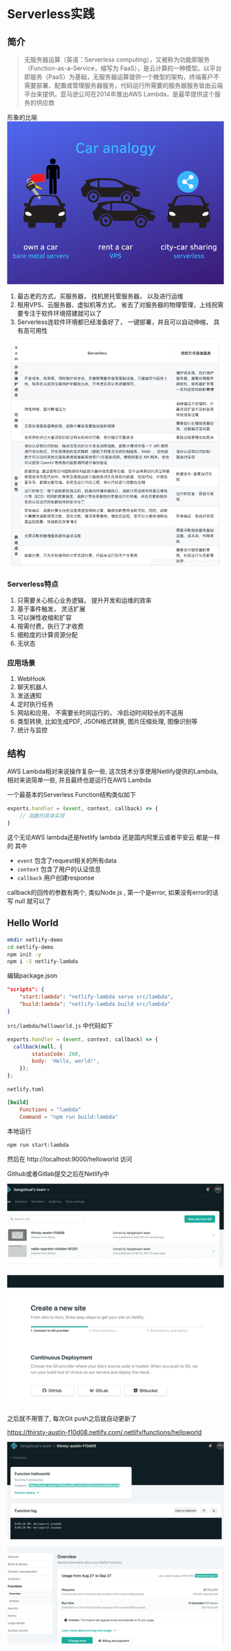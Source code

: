 # Serverless实践

## 简介
> 无服务器运算（英语：Serverless computing），又被称为功能即服务（Function-as-a-Service，缩写为 FaaS），是云计算的一种模型。以平台即服务（PaaS）为基础，无服务器运算提供一个微型的架构，终端客户不需要部署、配置或管理服务器服务，代码运行所需要的服务器服务皆由云端平台来提供。亚马逊公司在2014年推出AWS Lambda，是最早提供这个服务的供应商

形象的比喻
![car](./assets/car.png)

1. 最古老的方式，买服务器， 找机房托管服务器， 以及进行运维
2. 租用VPS、云服务器、虚拟机等方式， 省去了对服务器的物理管理，上线祝需要专注于软件环境搭建就可以了
3. Serverless连软件环境都已经准备好了， 一键部署，并且可以自动伸缩， 具有高可用性

![compare](./assets/compare.jpg)

### Serverless特点

1. 只需要关心核心业务逻辑， 提升开发和运维的效率
2. 基于事件触发， 灵活扩展
3. 可以弹性收缩和扩容
4. 按需付费，执行了才收费
5. 细粒度的计算资源分配
6. 无状态

### 应用场景

1. WebHook
2. 聊天机器人
3. 发送通知
4. 定时执行任务
5. 网站和应用， 不需要长时间运行的， 冷启动时间较长的不适用
6. 类型转换, 比如生成PDF, JSON格式转换, 图片压缩处理, 图像识别等
7. 统计与监控

## 结构

AWS Lambda相对来说操作复杂一些, 这次技术分享使用Netlify提供的Lambda, 相对来说简单一些, 并且最终也是运行在AWS Lambda

一个最基本的Serverless Function结构类似如下

```js
exports.handler = (event, context, callback) => {
    // 函数的具体实现
}
```

这个无论AWS lambda还是Netlify lambda 还是国内阿里云或者平安云 都是一样的
其中 
* `event` 包含了request相关的所有data
* `context` 包含了用户的认证信息
* `callback` 用户创建response

callback的回传的参数有两个, 类似Node.js , 第一个是error, 如果没有error的话写 null 就可以了

## Hello World

```bash
mkdir netlify-demo
cd netlify-demo
npm init -y
npm i -S netlify-lambda

```

编辑package.json

```json
"scripts": {
    "start:lambda": "netlify-lambda serve src/lambda",
    "build:lambda": "netlify-lambda build src/lambda"
}
```

`src/lambda/helloworld.js` 中代码如下

```js
exports.handler = (event, context, callback) => {
  callback(null, {
        statusCode: 200,
        body: 'Hello, world!',
    });
}; 
```

`netlify.toml` 

```toml
[build]
    Functions = "lambda"
    Command = "npm run build:lambda"

```

本地运行
```bash
npm run start:lambda
```
然后在 http://localhost:9000/helloworld 访问

Github或者Gitlab提交之后在Netlify中 

![newsite](./assets/newsite.png)

![newsite2](./assets/newsite2.png)

之后就不用管了, 每次Git push之后就自动更新了


https://thirsty-austin-f10d08.netlify.com/.netlify/functions/helloworld

![functions](./assets/functions-log.png)

![setting](./assets/functions-setting.png)




